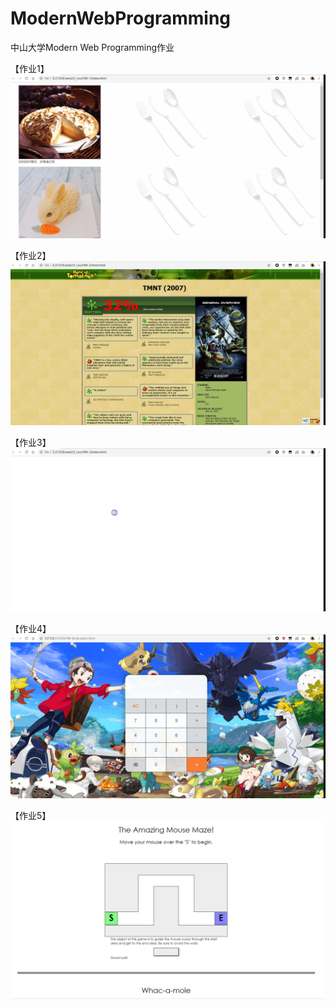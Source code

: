 # ModernWebProgramming
中山大学Modern Web Programming作业

【作业1】
![image](HM-1/demo.gif)


【作业2】
![image](HM-2/demo.gif)


【作业3】
![image](HM-3/demo.gif)


【作业4】
![image](HM-4/demo.gif)


【作业5】
![image](HM-5/demo.gif)